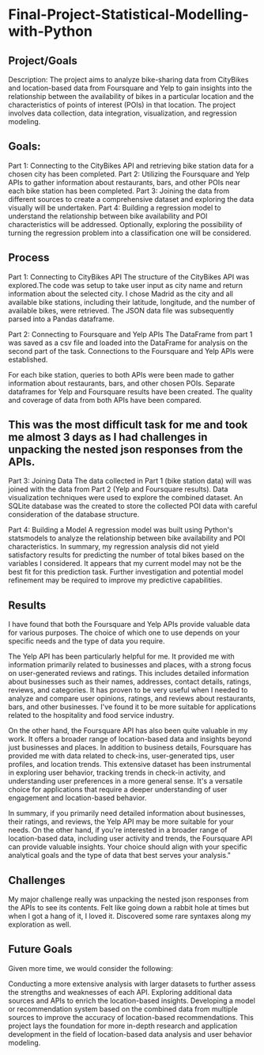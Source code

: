# Final-Project-Statistical-Modelling-with-Python


## Project/Goals
Description: The project aims to analyze bike-sharing data from CityBikes and location-based data from Foursquare and Yelp to gain insights into the relationship between the availability of bikes in a particular location and the characteristics of points of interest (POIs) in that location. The project involves data collection, data integration, visualization, and regression modeling.

## Goals:

Part 1: Connecting to the CityBikes API and retrieving bike station data for a chosen city has been completed.
Part 2: Utilizing the Foursquare and Yelp APIs to gather information about restaurants, bars, and other POIs near each bike station has been completed.
Part 3: Joining the data from different sources to create a comprehensive dataset and exploring the data visually will be undertaken.
Part 4: Building a regression model to understand the relationship between bike availability and POI characteristics will be addressed.
Optionally, exploring the possibility of turning the regression problem into a classification one will be considered.

## Process
Part 1: Connecting to CityBikes API
The structure of the CityBikes API was explored.The code was setup to take user input as city name and return information about
the selected city. I chose Madrid as the city and all available bike stations, including their latitude, longitude, and the number of available bikes, were retrieved.
The JSON data file was subsequently parsed into a Pandas dataframe.

Part 2: Connecting to Foursquare and Yelp APIs
The DataFrame from part 1 was saved as a csv file and loaded into the DataFrame for analysis on the second part of the task.
Connections to the Foursquare and Yelp APIs were established.

For each bike station, queries to both APIs were been made to gather information about restaurants, bars, and other chosen POIs.
Separate dataframes for Yelp and Foursquare results have been created.
The quality and coverage of data from both APIs have been compared. 
## This was the most difficult task for me and took me almost 3 days as I had challenges in unpacking the nested json responses from the APIs.

Part 3: Joining Data
The data collected in Part 1 (bike station data) will was joined with the data from Part 2 (Yelp and Foursquare results).
Data visualization techniques were used to explore the combined dataset.
An SQLite database was the created to store the collected POI data with careful consideration of the database structure.

Part 4: Building a Model
A regression model was built using Python's statsmodels to analyze the relationship between bike availability and POI characteristics.
In summary, my regression analysis did not yield satisfactory results for predicting the number of total bikes based on the variables I considered. It appears that my current model may not be the best fit for this prediction task. Further investigation and potential model refinement may be required to improve my predictive capabilities.


## Results
I have found that both the Foursquare and Yelp APIs provide valuable data for various purposes. The choice of which one to use depends on your specific needs and the type of data you require. 

The Yelp API has been particularly helpful for me. It provided me with information primarily related to businesses and places, with a strong focus on user-generated reviews and ratings. This includes detailed information about businesses such as their names, addresses, contact details, ratings, reviews, and categories. It has proven to be very useful when I needed to analyze and compare user opinions, ratings, and reviews about restaurants, bars, and other businesses. I've found it to be more suitable for applications related to the hospitality and food service industry.

On the other hand, the Foursquare API has also been quite valuable in my work. It offers a broader range of location-based data and insights beyond just businesses and places. In addition to business details, Foursquare has provided me with data related to check-ins, user-generated tips, user profiles, and location trends. This extensive dataset has been instrumental in exploring user behavior, tracking trends in check-in activity, and understanding user preferences in a more general sense. It's a versatile choice for applications that require a deeper understanding of user engagement and location-based behavior.

In summary, if you primarily need detailed information about businesses, their ratings, and reviews, the Yelp API may be more suitable for your needs. On the other hand, if you're interested in a broader range of location-based data, including user activity and trends, the Foursquare API can provide valuable insights. Your choice should align with your specific analytical goals and the type of data that best serves your analysis."

## Challenges 
My major challenge really was unpacking the nested json responses from the APIs to see its contents. Felt like going down a rabbit hole at times but when I got a hang of it, I loved it. Discovered some rare syntaxes along my exploration as well.

## Future Goals
Given more time, we would consider the following:

Conducting a more extensive analysis with larger datasets to further assess the strengths and weaknesses of each API.
Exploring additional data sources and APIs to enrich the location-based insights.
Developing a model or recommendation system based on the combined data from multiple sources to improve the accuracy of location-based recommendations.
This project lays the foundation for more in-depth research and application development in the field of location-based data analysis and user behavior modeling.